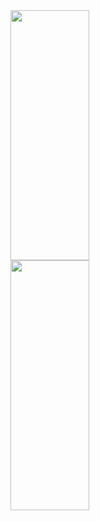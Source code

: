 <div>
  <img height="400px" width="50%" src="https://github-readme-stats.vercel.app/api?    username=jackheroes&show_icons=true&count_private=true&title_color=B5ACEA&text_color=B5ACEA&icon_color=8468EC&bg_color=3D2C8D&border_color=1C0C5B"/> 
  <img height="400px" width="50%" src="https://github-readme-stats.vercel.app/api/top-langs/? username=jackheroes&layout=compact&&title_color=B5ACEA&text_color=B5ACEA&icon_color=8468EC&bg_color=3D2C8D&border_color=1C0C5B"/>
</div>
